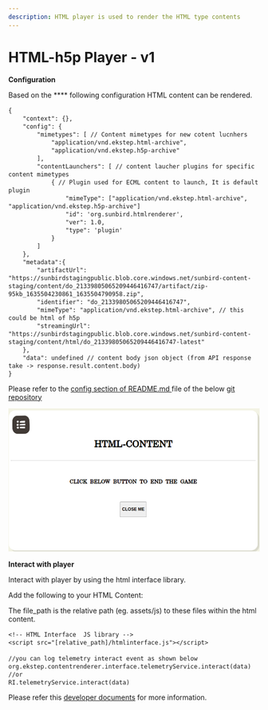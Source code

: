 ```yaml
---
description: HTML player is used to render the HTML type contents
---
```


# HTML-h5p Player - v1

**Configuration**

Based on the **** following configuration HTML content can be rendered.

```
{
    "context": {},
    "config": {
        "mimetypes": [ // Content mimetypes for new cotent lucnhers
            "application/vnd.ekstep.html-archive",
            "application/vnd.ekstep.h5p-archive"
        ],
        "contentLaunchers": [ // content laucher plugins for specific content mimetypes
            { // Plugin used for ECML content to launch, It is default plugin
                "mimeType": ["application/vnd.ekstep.html-archive", "application/vnd.ekstep.h5p-archive"]
                "id": 'org.sunbird.htmlrenderer',
                "ver": 1.0,
                "type": 'plugin'
            }
        ]
    },
    "metadata":{
        "artifactUrl": "https://sunbirdstagingpublic.blob.core.windows.net/sunbird-content-staging/content/do_21339805065209446416747/artifact/zip-95kb_1635504230861_1635504790958.zip",
        "identifier": "do_21339805065209446416747",
        "mimeType": "application/vnd.ekstep.html-archive", // this could be html of h5p
        "streamingUrl": "https://sunbirdstagingpublic.blob.core.windows.net/sunbird-content-staging/content/html/do_21339805065209446416747-latest"
    },
    "data": undefined // content body json object (from API response take -> response.result.content.body)
}
```

Please refer to the [config section of README.md ](https://github.com/project-sunbird/sunbird-collection-editor#how-to-configure)file of the below [git repository](https://github.com/project-sunbird/sunbird-collection-editor)

![](../../../../.gitbook/assets/htmlcontent.png)

**Interact with player**

Interact with player by using the html interface library.

Add the following to your HTML Content:

The file\_path is the relative path (eg. assets/js) to these files within the html content.

```
<!-- HTML Interface  JS library -->
<script src="[relative_path]/htmlinterface.js"></script>

//you can log telemetry interact event as shown below
org.ekstep.contentrenderer.interface.telemetryService.interact(data) 
//or 
RI.telemetryService.interact(data)
```

Please refer this [developer documents](http://docs.sunbird.org/latest/developer-docs/telemetry/htmlinterfacelibrary/) for more information.
